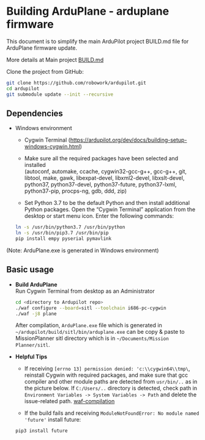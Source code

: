 # Building ArduPlane - arduplane firmware #
This document is to simplify the main ArduPilot project BUILD.md file for ArduPlane firmware update.  

More details at Main project [BUILD.md](https://github.com/robowork/ardupilot/edit/feature/set_position_target_local_ned/BUILD.md)

Clone the project from GitHub:
```sh
git clone https://github.com/robowork/ardupilot.git
cd ardupilot
git submodule update --init --recursive
```

## Dependencies ##
- Windows environment
    - Cygwin Terminal (https://ardupilot.org/dev/docs/building-setup-windows-cygwin.html)  

    - Make sure all the required packages have been selected and installed  
    (autoconf, automake, ccache, cygwin32-gcc-g++, gcc-g++, git, libtool, make, gawk, libexpat-devel, libxml2-devel, libxslt-devel, python37, python37-devel, python37-future, python37-lxml, python37-pip, procps-ng, gdb, ddd, zip)  

    - Set Python 3.7 to be the default Python and then install additional Python packages. Open the “Cygwin Terminal” application from the desktop or start menu icon. Enter the following commands:
    ```sh
    ln -s /usr/bin/python3.7 /usr/bin/python
    ln -s /usr/bin/pip3.7 /usr/bin/pip
    pip install empy pyserial pymavlink
    ``` 


(Note: ArduPlane.exe is generated in Windows environment)
## Basic usage ##

* **Build ArduPlane**  
    Run Cygwin Terminal from desktop as an Administrator

    ```sh
    cd <directory to Ardupilot repo>
    ./waf configure --board=sitl --toolchain i686-pc-cygwin
    ./waf -j8 plane
    ```  
    After compilation, `ArduPlane.exe` file which is generated in `~/ardupilot/build/sitl/bin/arduplane.exe` can be copy & paste to MissionPlanner sitl directory which is in `~/Documents/Mission Planner/sitl`.  

* **Helpful Tips**

    - If receiving ` [errno 13] permission denied: 'c:\\cygwin64\\tmp\ `, reinstall Cygwin with required packages, and make sure that gcc compiler and other module paths are detected from `usr/bin/..` as in the picture below. If `C:/Users/..` directory is detected, check path in `Environment Variables -> System Variables -> Path` and delete the issue-related path.
    [waf-compilation]()  
    
    - If the build fails and receiving `ModuleNotFoundError: No module named 'future'` install future:  
    ```sh
    pip3 install future
    ```  